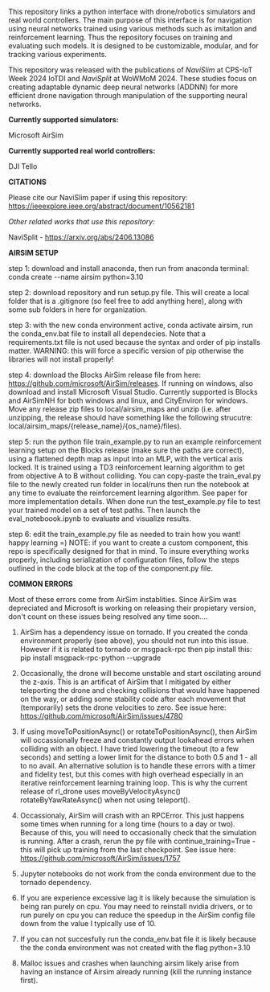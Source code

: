 This repository links a python interface with drone/robotics simulators and real world controllers. The main purpose of this interface is for navigation using neural networks trained using various methods such as imitation and reinforcement learning. Thus the repository focuses on training and evaluating such models. It is designed to be customizable, modular, and for tracking various experiments. 

This repository was released with the publications of _NaviSlim_ at CPS-IoT Week 2024 IoTDI and _NaviSplit_ at WoWMoM 2024. These studies focus on creating adaptable dynamic deep neural networks (ADDNN) for more efficient drone navigation through manipulation of the supporting neural networks. 

**Currently supported simulators:**

Microsoft AirSim

**Currently supported real world controllers:**

DJI Tello

**CITATIONS**

Please cite our NaviSlim paper if using this repository: https://ieeexplore.ieee.org/abstract/document/10562181

_Other related works that use this repository:_

NaviSplit - https://arxiv.org/abs/2406.13086

**AIRSIM SETUP**

step 1: download and install anaconda, then run from anaconda terminal:
conda create --name airsim python=3.10

step 2: download repository and run setup.py file. This will create a local folder that is a .gitignore (so feel free to add anything here), along with some sub folders in here for organization.  

step 3: with the new conda environment active, 
conda activate airsim, run the conda_env.bat file to install all dependecies. Note that a requirements.txt file is not used because the syntax and order of pip installs matter. WARNING: this will force a specific version of pip otherwise the libraries will not install properly!

step 4: download the Blocks AirSim release file from here: https://github.com/microsoft/AirSim/releases. If running on windows, also download and install Microsoft Visual Studio. Currently supported is Blocks and AirSimNH for both windows and linux, and CityEnviron for windows. Move any release zip files to local/airsim_maps and unzip (i.e. after unzipping, the release should have something like the following strucutre: local/airsim_maps/{release_name}/{os_name}/files).

step 5: run the python file train_example.py to run an example reinforcement learning setup on the Blocks release (make sure the paths are correct), using a flattened depth map as input into an MLP, with the vertical axis locked. It is trained using a TD3 reinforcement learning algorithm to get from objective A to B without colliding. You can copy-paste the train_eval.py file to the newly created run folder in local/runs then run the notebook at any time to evaluate the reinforcement learning algorithm. See paper for more implementation details. When done run the test_example.py file to test your trained model on a set of test paths. Then launch the eval_noteboook.ipynb to evaluate and visualize results.

step 6: edit the train_example.py file as needed to train how you want! happy learning =)
NOTE: if you want to create a custom component, this repo is specifically designed for that in mind. To insure everything works properly, including serialization of configuration files, follow the steps outlined in the code block at the top of the component.py file.


**COMMON ERRORS**

Most of these errors come from AirSim instablities. Since AirSim was depreciated and Microsoft is working on releasing their propietary version, don't count on these issues being resolved any time soon....

1. AirSim has a dependency issue on tornado. If you created the conda environment properly (see above), you should not run into this issue. However if it is related to tornado or msgpack-rpc then pip install this:
pip install msgpack-rpc-python --upgrade

2. Occasionally, the drone will become unstable and start oscilating around the z-axis. This is an artificat of AirSim that I mitigated by either teleporting the drone and checking collisions that would have happened on the way, or adding some stability code after each movement that (temporarily) sets the drone velocities to zero. See issue here: https://github.com/microsoft/AirSim/issues/4780

3. If using moveToPositionAsync() or rotateToPositionAsync(), then AirSim will occassionally freeze and constantly output lookahead errors when colliding with an object. I have tried lowering the timeout (to a few seconds) and setting a lower limit for the distance to both 0.5 and 1 - all to no avail. An alternative solution is to handle these errors with a timer and fidelity test, but this comes with high overhead especially in an iterative reinforcement learning training loop. This is why the current release of rl_drone uses moveByVelocityAsync() rotateByYawRateAsync() when not using teleport().

4. Occassionaly, AirSim will crash with an RPCError. This just happens some times when running for a long time (hours to a day or two). Because of this, you will need to occasionally check that the simulation is running. After a crash, rerun the py file with continue_training=True - this will pick up training from the last checkpoint. See issue here: https://github.com/microsoft/AirSim/issues/1757

5. Jupyter notebooks do not work from the conda environment due to the tornado dependency.

6. If you are experience excessive lag it is likely because the simulation is being ran purely on cpu. You may need to reinstall nvidia drivers, or to run purely on cpu you can reduce the speedup in the AirSim config file down from the value I typically use of 10.

7. If you can not succesfully run the conda_env.bat file it is likely because the the conda environment was not created with the flag python=3.10

8. Malloc issues and crashes when launching airsim likely arise from having an instance of Airsim already running (kill the running instance first).
